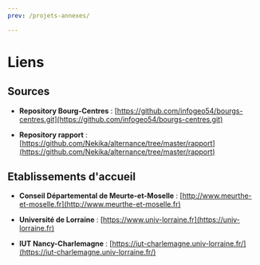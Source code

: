 ```yaml
---
prev: /projets-annexes/

---
```


# Liens

## Sources

* **Repository Bourg-Centres** : [https://github.com/infogeo54/bourgs-centres.git](https://github.com/infogeo54/bourgs-centres.git) 

* **Repository rapport** : [https://github.com/Nekika/alternance/tree/master/rapport](https://github.com/Nekika/alternance/tree/master/rapport)

## Etablissements d'accueil

* **Conseil Départemental de Meurte-et-Moselle** : [http://www.meurthe-et-moselle.fr](http://www.meurthe-et-moselle.fr)

* **Université de Lorraine** : [https://www.univ-lorraine.fr](https://univ-lorraine.fr)

* **IUT Nancy-Charlemagne** : [https://iut-charlemagne.univ-lorraine.fr/](https://iut-charlemagne.univ-lorraine.fr/)

